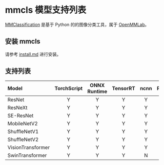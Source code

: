 # mmcls 模型支持列表

[MMClassification](https://github.com/open-mmlab/mmclassification) 是基于 Python 的的图像分类工具，属于 [OpenMMLab](https://openmmlab.com)。

## 安装 mmcls

请参考 [install.md](https://github.com/open-mmlab/mmclassification/blob/master/docs/en/install.md) 进行安装。

## 支持列表

| Model             | TorchScript | ONNX Runtime | TensorRT | ncnn | PPLNN | OpenVINO |                                          Model config                                           |
| :---------------- | :---------: | :----------: | :------: | :--: | :---: | :------: | :---------------------------------------------------------------------------------------------: |
| ResNet            |      Y      |      Y       |    Y     |  Y   |   Y   |    Y     |       [config](https://github.com/open-mmlab/mmclassification/tree/master/configs/resnet)       |
| ResNeXt           |      Y      |      Y       |    Y     |  Y   |   Y   |    Y     |      [config](https://github.com/open-mmlab/mmclassification/tree/master/configs/resnext)       |
| SE-ResNet         |      Y      |      Y       |    Y     |  Y   |   Y   |    Y     |      [config](https://github.com/open-mmlab/mmclassification/tree/master/configs/seresnet)      |
| MobileNetV2       |      Y      |      Y       |    Y     |  Y   |   Y   |    Y     |    [config](https://github.com/open-mmlab/mmclassification/tree/master/configs/mobilenet_v2)    |
| ShuffleNetV1      |      Y      |      Y       |    Y     |  Y   |   Y   |    Y     |   [config](https://github.com/open-mmlab/mmclassification/tree/master/configs/shufflenet_v1)    |
| ShuffleNetV2      |      Y      |      Y       |    Y     |  Y   |   Y   |    Y     |   [config](https://github.com/open-mmlab/mmclassification/tree/master/configs/shufflenet_v2)    |
| VisionTransformer |      Y      |      Y       |    Y     |  Y   |   ?   |    Y     | [config](https://github.com/open-mmlab/mmclassification/tree/master/configs/vision_transformer) |
| SwinTransformer   |      Y      |      Y       |    Y     |  N   |   ?   |    N     |  [config](https://github.com/open-mmlab/mmclassification/tree/master/configs/swin_transformer)  |

